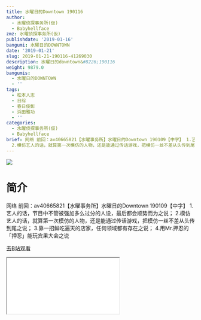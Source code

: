 ```yaml
---
title: 水曜日的Downtown 190116
author:
  - 水曜侦探事务所(仮)
  - Babyhellface
zmz: 水曜侦探事务所(仮)
publishdate: '2019-01-16'
bangumi: 水曜日的DOWNTOWN
date: '2019-01-21'
slug: 2019-01-21-190116-41269030
description: 水曜日的downtown&#8226;190116
weight: 9879.0
bangumis:
  - 水曜日的DOWNTOWN
  - ''
tags:
  - 松本人志
  - 日综
  - 春日俊彰
  - 浜田雅功
  - ''
categories:
  - 水曜侦探事务所(仮)
  - Babyhellface
brief: 网络 前回：av40665821【水曜事务所】水曜日的Downtown 190109【中字】 1.艺人的话，节目中不管被强加多么过分的人设，最后都会顺势而为之说；
  2.模仿艺人的话，就算第一次模仿的人物，还是能通过传话游戏，把模仿一丝不差从头传到尾之说； 3.靠一招鲜吃遍天的店家，任何领域都有存在之说； 4.用Mr.押忍的「押忍」能玩宾果大会之说
---
```

![](https://i.imgur.com/BIIDeHW.jpg)
# 简介  
网络
前回：av40665821【水曜事务所】水曜日的Downtown 190109【中字】
1.艺人的话，节目中不管被强加多么过分的人设，最后都会顺势而为之说；
2.模仿艺人的话，就算第一次模仿的人物，还是能通过传话游戏，把模仿一丝不差从头传到尾之说；
3.靠一招鲜吃遍天的店家，任何领域都有存在之说；
4.用Mr.押忍的「押忍」能玩宾果大会之说  

[去B站观看](https://www.bilibili.com/video/av41269030/)
<div class ="resp-container"><iframe class="testiframe" src="//player.bilibili.com/player.html?aid=41269030"", scrolling="no", allowfullscreen="true" > </iframe></div> 
